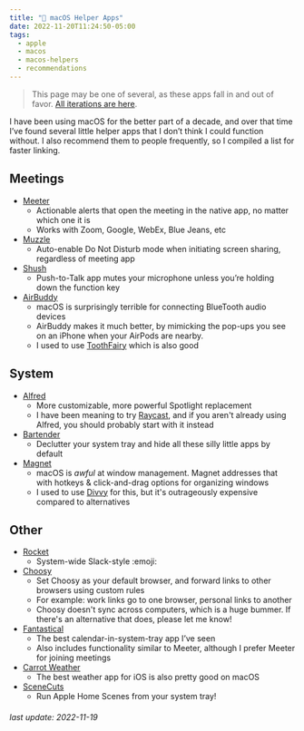 ```yaml
---
title: " macOS Helper Apps"
date: 2022-11-20T11:24:50-05:00
tags:
  - apple
  - macos
  - macos-helpers
  - recommendations
---
```


> This page may be one of several, as these apps fall in and out of favor. [All iterations are here](/tags/macos-helpers).

I have been using macOS for the better part of a decade, and over that time I’ve found several little helper apps that I don’t think I could function without.
I also recommend them to people frequently, so I compiled a list for faster linking.

## Meetings

- [Meeter](https://trymeeter.com/)
  - Actionable alerts that open the meeting in the native app, no matter which one it is
  - Works with Zoom, Google, WebEx, Blue Jeans, etc
- [Muzzle](https://muzzleapp.com/)
  - Auto-enable Do Not Disturb mode when initiating screen sharing, regardless of meeting app
- [Shush](https://mizage.com/shush/)
  - Push-to-Talk app mutes your microphone unless you’re holding down the function key
- [AirBuddy](https://www.macupdate.com/app/mac/63730/airbuddy)
  - macOS is surprisingly terrible for connecting BlueTooth audio devices
  - AirBuddy makes it much better, by mimicking the pop-ups you see on an iPhone when your AirPods are nearby.
  - I used to use [ToothFairy](https://c-command.com/toothfairy/) which is also good

## System

- [Alfred](https://www.alfredapp.com/)
  - More customizable, more powerful Spotlight replacement
  - I have been meaning to try [Raycast](https://www.raycast.com/), and if you aren't already using Alfred, you should probably start with it instead
- [Bartender](https://www.macbartender.com/)
  - Declutter your system tray and hide all these silly little apps by default
- [Magnet](https://magnet.crowdcafe.com/)
  - macOS is _awful_ at window management. Magnet addresses that with hotkeys & click-and-drag options for organizing windows
  - I used to use [Divvy](https://mizage.com/divvy/) for this, but it's outrageously expensive compared to alternatives

## Other

- [Rocket](https://matthewpalmer.net/rocket/)
  - System-wide Slack-style :emoji:
- [Choosy](https://www.choosyosx.com/)
  - Set Choosy as your default browser, and forward links to other browsers using custom rules
  - For example: work links go to one browser, personal links to another
  - Choosy doesn't sync across computers, which is a huge bummer. If there's an alternative that does, please let me know!
- [Fantastical](https://flexibits.com/fantastical)
  - The best calendar-in-system-tray app I’ve seen
  - Also includes functionality similar to Meeter, although I prefer Meeter for joining meetings
- [Carrot Weather](http://www.meetcarrot.com/weather/mac/)
  - The best weather app for iOS is also pretty good on macOS
- [SceneCuts](https://apps.apple.com/us/app/scenecuts/id1540491573?mt=12)
  - Run Apple Home Scenes from your system tray!

###### last update: 2022-11-19
